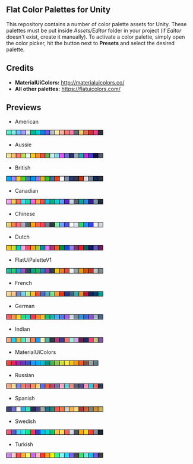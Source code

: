 ## Flat Color Palettes for Unity

This repository contains a number of color palette assets for Unity. These palettes must be put inside *Assets/Editor* folder in your project (if *Editor* doesn't exist, create it manually). To activate a color palette, simply open the color picker, hit the button next to **Presets** and select the desired palette.

## Credits

- **MaterialUiColors:** http://materialuicolors.co/
- **All other palettes:** https://flatuicolors.com/

## Previews

- American

![screenshot](Previews/American.png)

- Aussie

![screenshot](Previews/Aussie.png)

- British

![screenshot](Previews/British.png)

- Canadian

![screenshot](Previews/Canadian.png)

- Chinese

![screenshot](Previews/Chinese.png)

- Dutch

![screenshot](Previews/Dutch.png)

- FlatUiPaletteV1

![screenshot](Previews/FlatUiPaletteV1.png)

- French

![screenshot](Previews/French.png)

- German

![screenshot](Previews/German.png)

- Indian

![screenshot](Previews/Indian.png)

- MaterialUiColors

![screenshot](Previews/MaterialUiColors.png)

- Russian

![screenshot](Previews/Russian.png)

- Spanish

![screenshot](Previews/Spanish.png)

- Swedish

![screenshot](Previews/Swedish.png)

- Turkish

![screenshot](Previews/Turkish.png)

